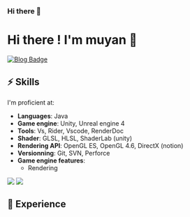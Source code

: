 ### Hi there 👋

# Hi there ! I'm muyan 🦊

[![Blog Badge](https://img.shields.io/badge/blog-慕言手记-blue)](https://muyanshouji.github.io/)
<!---
[![Twitter Badge](https://img.shields.io/badge/-@Jonathan%20Six-00acee?style=flat&logo=Twitter&logoColor=white)](https://twitter.com/renardjojo "Follow on Twitter")
[![mail Badge](https://img.shields.io/badge/-j.six@student.isartdigital.com-c14438?style=flat&logo=Gmail&logoColor=white)](mailto:j.six@student.isartdigital.com "Connect via Email")
-->



## ⚡️ Skills

I'm proficient at:

- **Languages**: Java
- **Game engine**: Unity, Unreal engine 4
- **Tools**: Vs, Rider, Vscode, RenderDoc
- **Shader**: GLSL, HLSL, ShaderLab (unity)
- **Rendering API**: OpenGL ES, OpenGL 4.6, DirectX (notion)
- **Versionning**: Git, SVN, Perforce
- **Game engine features**: 
  - Rendering

 
![](https://github-readme-stats.vercel.app/api/top-langs/?username=muyanshouji&show_icons=true&hide_border=true)
![](https://github-readme-stats.vercel.app/api?username=muyanshouji&show_icons=true&hide_border=true)

## 💼 Experience

